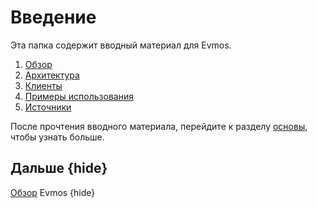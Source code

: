 <!--
order: false
parent:
  order: 1
-->

# Введение

Эта папка содержит вводный материал для Evmos.

1. [Обзор](./overview)
1. [Архитектура](./architecture)
1. [Клиенты](./clients)
1. [Примеры использования](./use_cases)
1. [Источники](./resources)

После прочтения вводного материала, перейдите к разделу [основы](../basics/README), чтобы узнать больше.

## Дальше {hide}

[Обзор](./overview) Evmos {hide}